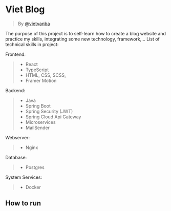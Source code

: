 # Viet Blog

> By [@vietvanba](https://www.linkedin.com/in/vietvanba/)

The purpose of this project is to self-learn how to create a blog website and practice my skills, integrating some new technology, framework,...
List of technical skills in project:

Frontend:

> - React
> - TypeScript
> - HTML, CSS, SCSS,
> - Framer Motion

Backend:

> - Java
> - Spring Boot
> - Spring Security (JWT)
> - Spring Cloud Api Gateway
> - Microservices
> - MailSender

Webserver:

> - Nginx

Database:

> - Postgres

System Services:

> - Docker

## How to run
